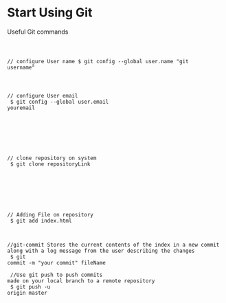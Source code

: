 <h1>Start Using Git</h1>
<p>Useful Git commands</p>

<code>

// configure User name
$ git config --global user.name "git username"<br><br>

// configure User email<br>
$ git config --global user.email youremail<br>

<br><br>

// clone repository on system<br>
$ git clone repositoryLink <br>

<br><br>

// Adding File on repository<br>
$ git add index.html<br>
<br><br>
//git-commit Stores the current contents of the index in a new commit along with a log message from the user describing the changes<br>
$ git commit -m "your commit" fileName<br><br>
//Use git push to push commits made on your local branch to a remote repository<br>
$ git push -u origin master




</code>


